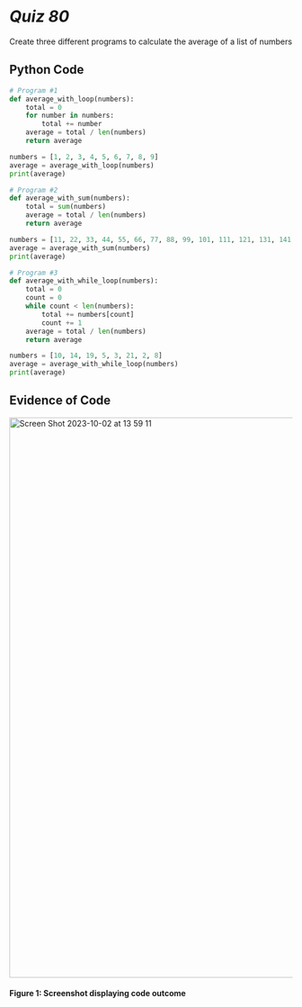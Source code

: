 # *Quiz 80* #
Create three different programs to calculate the average of a list of numbers 

## Python Code
```.py
# Program #1
def average_with_loop(numbers):
    total = 0
    for number in numbers:
        total += number
    average = total / len(numbers)
    return average

numbers = [1, 2, 3, 4, 5, 6, 7, 8, 9]
average = average_with_loop(numbers)
print(average)

# Program #2
def average_with_sum(numbers):
    total = sum(numbers)
    average = total / len(numbers)
    return average

numbers = [11, 22, 33, 44, 55, 66, 77, 88, 99, 101, 111, 121, 131, 141, 151, 161, 171, 181, 191]
average = average_with_sum(numbers)
print(average)

# Program #3
def average_with_while_loop(numbers):
    total = 0
    count = 0
    while count < len(numbers):
        total += numbers[count]
        count += 1
    average = total / len(numbers)
    return average

numbers = [10, 14, 19, 5, 3, 21, 2, 8]
average = average_with_while_loop(numbers)
print(average)

```

## Evidence of Code
<img width="996" alt="Screen Shot 2023-10-02 at 13 59 11" src="https://github.com/maytemirabel/year-2/assets/105724334/abf66da4-472e-4eee-8d65-a9a6d2377907">


#### Figure 1: Screenshot displaying code outcome




